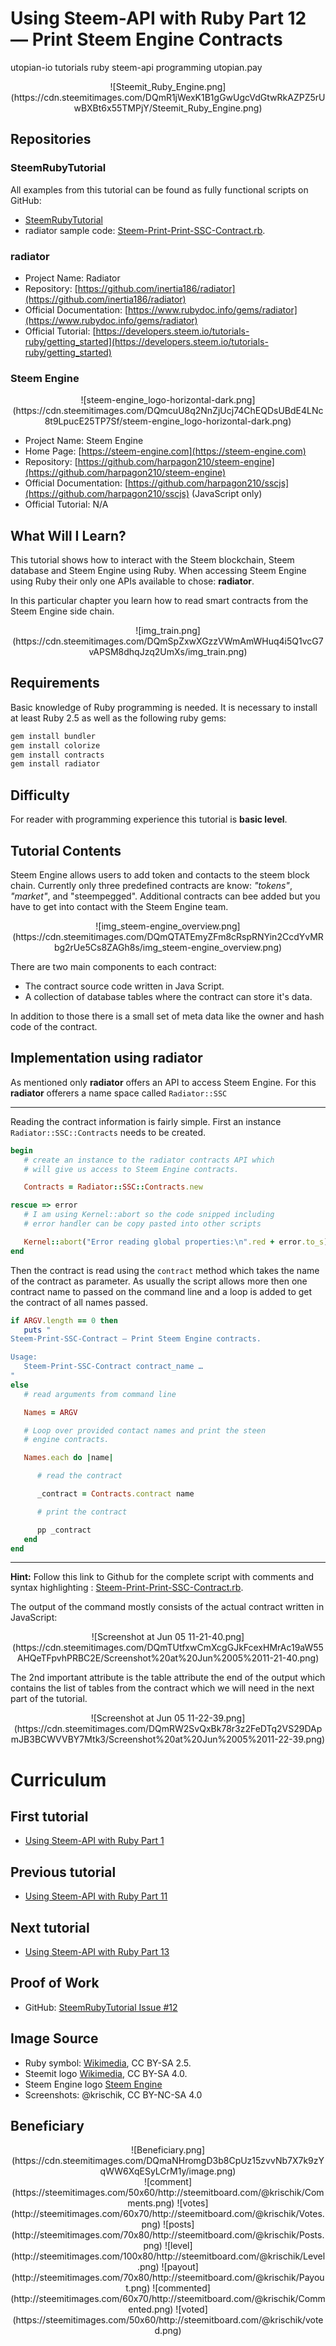 # Using Steem-API with Ruby Part 12 — Print Steem Engine Contracts

utopian-io tutorials ruby steem-api programming
utopian.pay

<center>![Steemit_Ruby_Engine.png](https://cdn.steemitimages.com/DQmR1jWexK1B1gGwUgcVdGtwRkAZPZ5rUwBXBt6x55TMPjY/Steemit_Ruby_Engine.png)</center>

## Repositories

### SteemRubyTutorial

All examples from this tutorial can be found as fully functional scripts on GitHub:

* [SteemRubyTutorial](https://github.com/krischik/SteemRubyTutorial)
* radiator sample code: [Steem-Print-Print-SSC-Contract.rb](https://github.com/krischik/SteemRubyTutorial/blob/master/Scripts/Steem-Dump-Print-SSC-Contract.rb).

### radiator

* Project Name: Radiator
* Repository: [https://github.com/inertia186/radiator](https://github.com/inertia186/radiator)
* Official Documentation: [https://www.rubydoc.info/gems/radiator](https://www.rubydoc.info/gems/radiator)
* Official Tutorial: [https://developers.steem.io/tutorials-ruby/getting_started](https://developers.steem.io/tutorials-ruby/getting_started)

### Steem Engine

<center>![steem-engine_logo-horizontal-dark.png](https://cdn.steemitimages.com/DQmcuU8q2NnZjUcj74ChEQDsUBdE4LNc8t9LpucE25TP7Sf/steem-engine_logo-horizontal-dark.png)</center>

* Project Name: Steem Engine
* Home Page: [https://steem-engine.com](https://steem-engine.com)
* Repository: [https://github.com/harpagon210/steem-engine](https://github.com/harpagon210/steem-engine)
* Official Documentation: [https://github.com/harpagon210/sscjs](https://github.com/harpagon210/sscjs) (JavaScript only)
* Official Tutorial: N/A

## What Will I Learn?

This tutorial shows how to interact with the Steem blockchain, Steem database and Steem Engine using Ruby. When accessing Steem Engine using Ruby their only one APIs available to chose: **radiator**.

In this particular chapter you learn how to read smart contracts from the Steem Engine side chain.

<center>![img_train.png](https://cdn.steemitimages.com/DQmSpZxwXGzzVWmAmWHuq4i5Q1vcG7vAPSM8dhqJzq2UmXs/img_train.png)</center>

## Requirements

Basic knowledge of Ruby programming is needed. It is necessary to install at least Ruby 2.5 as well as the following ruby gems:

```sh
gem install bundler
gem install colorize
gem install contracts
gem install radiator
```

## Difficulty

For reader with programming experience this tutorial is **basic level**.

## Tutorial Contents

Steem Engine allows users to add  token and contacts to the steem block chain. Currently only three predefined contracts are know: _"tokens"_, _"market"_, and "steempegged". Additional contracts can bee added but you have to get into contact with the Steem Engine team.

<center>![img_steem-engine_overview.png](https://cdn.steemitimages.com/DQmQTATEmyZFm8cRspRNYin2CcdYvMRbg2rUe5Cs8ZAGh8s/img_steem-engine_overview.png)</center>

There are two main components to each contract:

* The contract source code written in Java Script.
* A collection of database tables where the contract can store it's data.

In addition to those there is a small set of meta data like the owner and hash code of the contract.

## Implementation using radiator

As mentioned only **radiator** offers an API to access Steem Engine. For this **radiator** offerers a name space called `Radiator::SSC`

-----

Reading the contract information is fairly simple. First an instance `Radiator::SSC::Contracts` needs to be created.

```ruby
begin
   # create an instance to the radiator contracts API which
   # will give us access to Steem Engine contracts.

   Contracts = Radiator::SSC::Contracts.new

rescue => error
   # I am using Kernel::abort so the code snipped including
   # error handler can be copy pasted into other scripts

   Kernel::abort("Error reading global properties:\n".red + error.to_s)
end
```

Then the contract is read using the `contract` method which takes the name of the contract as parameter. As usually the script allows more then one contract name to passed on the command line and a loop is added to get the contract of all names passed.

```ruby
if ARGV.length == 0 then
   puts "
Steem-Print-SSC-Contract — Print Steem Engine contracts.

Usage:
   Steem-Print-SSC-Contract contract_name …
"
else
   # read arguments from command line

   Names = ARGV

   # Loop over provided contact names and print the steen
   # engine contracts.

   Names.each do |name|

      # read the contract

      _contract = Contracts.contract name

      # print the contract

      pp _contract
   end
end
```

-----

**Hint:** Follow this link to Github for the complete script with comments and syntax highlighting : [Steem-Print-Print-SSC-Contract.rb](https://github.com/krischik/SteemRubyTutorial/blob/master/Scripts/Steem-Print-Print-SSC-Contract.rb).

The output of the command mostly consists of the actual contract written in JavaScript:

<center>![Screenshot at Jun 05 11-21-40.png](https://cdn.steemitimages.com/DQmTUtfxwCmXcgGJkFcexHMrAc19aW55AHQeTFpvhPRBC2E/Screenshot%20at%20Jun%2005%2011-21-40.png)</center>

The 2nd important attribute is the  table attribute the end of the output which contains the list of tables from the contract which we will need in the next part of the tutorial.

<center>![Screenshot at Jun 05 11-22-39.png](https://cdn.steemitimages.com/DQmRW2SvQxBk78r3z2FeDTq2VS29DApmJB3BCWVVBY7Mtk3/Screenshot%20at%20Jun%2005%2011-22-39.png)</center>

# Curriculum

## First tutorial

* [Using Steem-API with Ruby Part 1](https://steemit.com/@krischik/using-steem-api-with-ruby-part-1)

## Previous tutorial

* [Using Steem-API with Ruby Part 11](https://steemit.com/@krischik/using-steem-api-with-ruby-part-11)

## Next tutorial

* [Using Steem-API with Ruby Part 13](https://steemit.com/@krischik/using-steem-api-with-ruby-part-13)

## Proof of Work

* GitHub: [SteemRubyTutorial Issue #12](https://github.com/krischik/SteemRubyTutorial/issues/12)

## Image Source

* Ruby symbol: [Wikimedia](https://commons.wikimedia.org/wiki/File:Ruby_logo.svg), CC BY-SA 2.5.
* Steemit logo [Wikimedia](https://commons.wikimedia.org/wiki/File:Steemit_New_Logo.png), CC BY-SA 4.0.
* Steem Engine logo [Steem Engine](https://steem-engine.com)
* Screenshots: @krischik, CC BY-NC-SA 4.0

## Beneficiary

<center>![Beneficiary.png](https://cdn.steemitimages.com/DQmaNHromgD3b8CpUz15zvvNb7X7k9zYqWW6XqESyLCrM1y/image.png)</center>

<center>![comment](https://steemitimages.com/50x60/http://steemitboard.com/@krischik/Comments.png) ![votes](http://steemitimages.com/60x70/http://steemitboard.com/@krischik/Votes.png) ![posts](http://steemitimages.com/70x80/http://steemitboard.com/@krischik/Posts.png) ![level](http://steemitimages.com/100x80/http://steemitboard.com/@krischik/Level.png) ![payout](http://steemitimages.com/70x80/http://steemitboard.com/@krischik/Payout.png) ![commented](http://steemitimages.com/60x70/http://steemitboard.com/@krischik/Commented.png) ![voted](https://steemitimages.com/50x60/http://steemitboard.com/@krischik/voted.png)</center>

<!-- vim: set wrap tabstop=8 shiftwidth=3 softtabstop=3 noexpandtab : -->
<!-- vim: set textwidth=0 filetype=markdown foldmethod=marker nospell : -->
<!-- vim: set spell spelllang=en_gb fileencoding=utf-8 : -->

